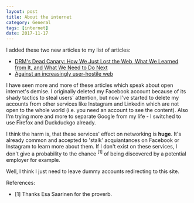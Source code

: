 ```yaml
---
layout: post
title: About the internet
category: General
tags: [internet]
date: 2017-11-17
---
```


I added these two new articles to my list of articles:  
* [DRM's Dead Canary: How We Just Lost the Web, What We Learned from It, and What We Need to Do Next](https://www.eff.org/deeplinks/2017/10/drms-dead-canary-how-we-just-lost-web-what-we-learned-it-and-what-we-need-do-next)
* [Against an increasingly user-hostile web](www.neustadt.fr/essays/against-a-user-hostile-web)

I have seen more and more of these articles which speak about open internet's demise. I originally deleted my Facebook account because of its shady tactics to steal users' attention, but now I've started to delete my accounts from other services like Instagram and Linkedin which are not open to the whole world (i.e. you need an account to see the content). Also I'm trying more and more to separate Google from my life - I switched to use Firefox and Duckduckgo already.

I think the harm is, that these services' effect on networking is **huge**. It's already common and accepted to 'stalk' acquiantances on Facebook or Instagram to learn more about them. If I don't exist on these services, I don't give a probability to the chance <sup>[1]</sup> of being discovered by a potential employer for example.

Well, I think I just need to leave dummy accounts redirecting to this site.

References:  
* [1] Thanks Esa Saarinen for the proverb.
